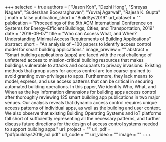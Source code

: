 +++
selected = true
authors = [
  "Jason Koh", "Dezhi Hong", "Shreyas Nagare", "Sudershan Boovaraghavan", "Yuvraj Agarwal", "Rajesh K. Gupta"
]
math = false
publication_short = "BuildSys2019"
url_dataset = ""
publication = "Proceedings of the 5th ACM International Conference on Systems for Energy-Efficient Buildings, Cities, and Transportation, 2019"
date = "2019-09-07"
title = "Who can Access What, and When? Understanding Minimal Access Requirements of Building Applications"
abstract_short = "An analysis of ~100 papers to identify access control model for smart building applications."
image_preview = ""
abstract = "Smart building applications (apps) are faced with the real challenge of unfettered access to mission-critical building resources that makes buildings vulnerable to attacks and occupants to privacy invasions. Existing methods that group users for access control are too coarse-grained to avoid granting over-privileges to apps. Furthermore, they lack means to model, express, and use access patterns that can be critical in securing automated building operations. In this paper, We identify Who, What, and When as the key information dimensions for building apps access control after thoroughly reviewing 125 smart building app publications in two major venues. Our analysis reveals that dynamic access control requires unique access patterns of individual apps, as well as the building and user context. We also observe that existing Building Operating Systems and IoT platforms fall short of sufficiently representing all the necessary patterns, and further discuss future directions for the design of access control systems needed to support building apps."
url_project = ""
url_pdf = "pdf/buildsys2019_acl.pdf"
url_code = ""
url_video = ""
image = ""
+++

